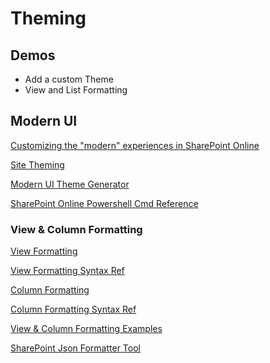 # Theming

## Demos

- Add a custom Theme
- View and List Formatting

## Modern UI

[Customizing the "modern" experiences in SharePoint Online](https://docs.microsoft.com/en-us/sharepoint/dev/solution-guidance/modern-experience-customizations)

[Site Theming](https://docs.microsoft.com/en-us/sharepoint/dev/declarative-customization/site-theming/sharepoint-site-theming-overview)

[Modern UI Theme Generator](https://fabricweb.z5.web.core.windows.net/pr-deploy-site/refs/heads/7.0/theming-designer/index.html)

[SharePoint Online Powershell Cmd Reference](https://docs.microsoft.com/en-us/powershell/module/sharepoint-online/?view=sharepoint-ps)

### View & Column Formatting

[View Formatting](https://docs.microsoft.com/en-us/sharepoint/dev/declarative-customization/view-formatting)

[View Formatting Syntax Ref](https://docs.microsoft.com/en-us/sharepoint/dev/declarative-customization/view-formatting#detailed-syntax-reference)

[Column Formatting](https://docs.microsoft.com/en-us/sharepoint/dev/declarative-customization/column-formatting)

[Column Formatting Syntax Ref](https://docs.microsoft.com/en-us/sharepoint/dev/declarative-customization/column-formatting#detailed-syntax-reference)

[View & Column Formatting Examples](https://github.com/SharePoint/sp-dev-list-formatting)

[SharePoint Json Formatter Tool](http://sharepoint-json-formatter.herokuapp.com/)
